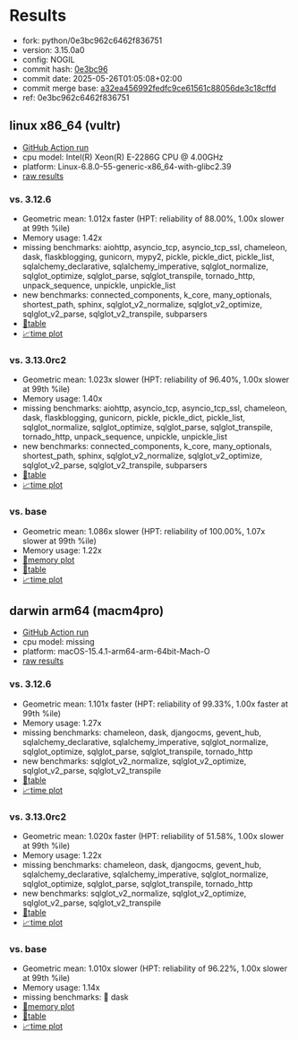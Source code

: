 # Results

- fork: python/0e3bc962c6462f836751
- version: 3.15.0a0
- config: NOGIL
- commit hash: [0e3bc96](https://github.com/python/cpython/commit/0e3bc96)
- commit date: 2025-05-26T01:05:08+02:00
- commit merge base: [a32ea456992fedfc9ce61561c88056de3c18cffd](https://github.com/python/cpython/commit/a32ea456992fedfc9ce61561c88056de3c18cffd)
- ref: 0e3bc962c6462f836751

## linux x86_64 (vultr)

- [GitHub Action run](https://github.com/facebookexperimental/free-threading-benchmarking/actions/runs/15243569876)
- cpu model: Intel(R) Xeon(R) E-2286G CPU @ 4.00GHz
- platform: Linux-6.8.0-55-generic-x86_64-with-glibc2.39
- [raw results](bm-20250526-vultr-x86_64-python-0e3bc962c6462f836751-3.15.0a0-0e3bc96.json)

### vs. 3.12.6

- Geometric mean: 1.012x faster (HPT: reliability of 88.00%, 1.00x slower at 99th %ile)
- Memory usage: 1.42x
- missing benchmarks: aiohttp, asyncio_tcp, asyncio_tcp_ssl, chameleon, dask, flaskblogging, gunicorn, mypy2, pickle, pickle_dict, pickle_list, sqlalchemy_declarative, sqlalchemy_imperative, sqlglot_normalize, sqlglot_optimize, sqlglot_parse, sqlglot_transpile, tornado_http, unpack_sequence, unpickle, unpickle_list
- new benchmarks: connected_components, k_core, many_optionals, shortest_path, sphinx, sqlglot_v2_normalize, sqlglot_v2_optimize, sqlglot_v2_parse, sqlglot_v2_transpile, subparsers
- [📄table](bm-20250526-vultr-x86_64-python-0e3bc962c6462f836751-3.15.0a0-0e3bc96-vs-3.12.6.md)
- [📈time plot](bm-20250526-vultr-x86_64-python-0e3bc962c6462f836751-3.15.0a0-0e3bc96-vs-3.12.6.svg)

### vs. 3.13.0rc2

- Geometric mean: 1.023x slower (HPT: reliability of 96.40%, 1.00x slower at 99th %ile)
- Memory usage: 1.40x
- missing benchmarks: aiohttp, asyncio_tcp, asyncio_tcp_ssl, chameleon, dask, flaskblogging, gunicorn, pickle, pickle_dict, pickle_list, sqlglot_normalize, sqlglot_optimize, sqlglot_parse, sqlglot_transpile, tornado_http, unpack_sequence, unpickle, unpickle_list
- new benchmarks: connected_components, k_core, many_optionals, shortest_path, sphinx, sqlglot_v2_normalize, sqlglot_v2_optimize, sqlglot_v2_parse, sqlglot_v2_transpile, subparsers
- [📄table](bm-20250526-vultr-x86_64-python-0e3bc962c6462f836751-3.15.0a0-0e3bc96-vs-3.13.0rc2.md)
- [📈time plot](bm-20250526-vultr-x86_64-python-0e3bc962c6462f836751-3.15.0a0-0e3bc96-vs-3.13.0rc2.svg)

### vs. base

- Geometric mean: 1.086x slower (HPT: reliability of 100.00%, 1.07x slower at 99th %ile)
- Memory usage: 1.22x
- [🧠memory plot](bm-20250526-vultr-x86_64-python-0e3bc962c6462f836751-3.15.0a0-0e3bc96-vs-base-mem.svg)
- [📄table](bm-20250526-vultr-x86_64-python-0e3bc962c6462f836751-3.15.0a0-0e3bc96-vs-base.md)
- [📈time plot](bm-20250526-vultr-x86_64-python-0e3bc962c6462f836751-3.15.0a0-0e3bc96-vs-base.svg)

## darwin arm64 (macm4pro)

- [GitHub Action run](https://github.com/facebookexperimental/free-threading-benchmarking/actions/runs/15243569876)
- cpu model: missing
- platform: macOS-15.4.1-arm64-arm-64bit-Mach-O
- [raw results](bm-20250526-macm4pro-arm64-python-0e3bc962c6462f836751-3.15.0a0-0e3bc96.json)

### vs. 3.12.6

- Geometric mean: 1.101x faster (HPT: reliability of 99.33%, 1.00x faster at 99th %ile)
- Memory usage: 1.27x
- missing benchmarks: chameleon, dask, djangocms, gevent_hub, sqlalchemy_declarative, sqlalchemy_imperative, sqlglot_normalize, sqlglot_optimize, sqlglot_parse, sqlglot_transpile, tornado_http
- new benchmarks: sqlglot_v2_normalize, sqlglot_v2_optimize, sqlglot_v2_parse, sqlglot_v2_transpile
- [📄table](bm-20250526-macm4pro-arm64-python-0e3bc962c6462f836751-3.15.0a0-0e3bc96-vs-3.12.6.md)
- [📈time plot](bm-20250526-macm4pro-arm64-python-0e3bc962c6462f836751-3.15.0a0-0e3bc96-vs-3.12.6.svg)

### vs. 3.13.0rc2

- Geometric mean: 1.020x faster (HPT: reliability of 51.58%, 1.00x slower at 99th %ile)
- Memory usage: 1.22x
- missing benchmarks: chameleon, dask, djangocms, gevent_hub, sqlalchemy_declarative, sqlalchemy_imperative, sqlglot_normalize, sqlglot_optimize, sqlglot_parse, sqlglot_transpile, tornado_http
- new benchmarks: sqlglot_v2_normalize, sqlglot_v2_optimize, sqlglot_v2_parse, sqlglot_v2_transpile
- [📄table](bm-20250526-macm4pro-arm64-python-0e3bc962c6462f836751-3.15.0a0-0e3bc96-vs-3.13.0rc2.md)
- [📈time plot](bm-20250526-macm4pro-arm64-python-0e3bc962c6462f836751-3.15.0a0-0e3bc96-vs-3.13.0rc2.svg)

### vs. base

- Geometric mean: 1.010x slower (HPT: reliability of 96.22%, 1.00x slower at 99th %ile)
- Memory usage: 1.14x
- missing benchmarks: 🔴 dask
- [🧠memory plot](bm-20250526-macm4pro-arm64-python-0e3bc962c6462f836751-3.15.0a0-0e3bc96-vs-base-mem.svg)
- [📄table](bm-20250526-macm4pro-arm64-python-0e3bc962c6462f836751-3.15.0a0-0e3bc96-vs-base.md)
- [📈time plot](bm-20250526-macm4pro-arm64-python-0e3bc962c6462f836751-3.15.0a0-0e3bc96-vs-base.svg)

